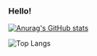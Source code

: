 ### Hello!






[![Anurag's GitHub stats](https://github-readme-stats.vercel.app/api?username=hibatullahsyauqi&show_icons=true&theme=great-gatsby)](https://github.com/anuraghazra/github-readme-stats)

![Top Langs](https://github-readme-stats.vercel.app/api/top-langs/?username=hibatullahsyauqi&layout=compact&theme=great-gatsby)

<!--
**hibatullahsyauqi/hibatullahsyauqi** is a ✨ _special_ ✨ repository because its `README.md` (this file) appears on your GitHub profile.

Here are some ideas to get you started:

- 🔭 I’m currently working on my bootcamp
- 🌱 I’m currently learning Java, RDBMS, Spring Boot, ReactJS, React Native
- 👯 I’m looking to collaborate on any backend project
- 🤔 I’m looking for help with anything new to me
- 💬 Ask me about my experience in switching carreer from majoring in applied physics with zero programming experience
- 📫 How to reach me: mail me!
-->
